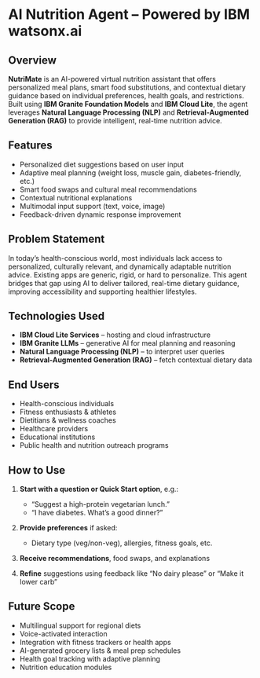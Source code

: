 # AI Nutrition Agent – Powered by IBM watsonx.ai

## Overview

**NutriMate** is an AI-powered virtual nutrition assistant that offers personalized meal plans, smart food substitutions, and contextual dietary guidance based on individual preferences, health goals, and restrictions. Built using **IBM Granite Foundation Models** and **IBM Cloud Lite**, the agent leverages **Natural Language Processing (NLP)** and **Retrieval-Augmented Generation (RAG)** to provide intelligent, real-time nutrition advice.

## Features

* Personalized diet suggestions based on user input
* Adaptive meal planning (weight loss, muscle gain, diabetes-friendly, etc.)
* Smart food swaps and cultural meal recommendations
* Contextual nutritional explanations
* Multimodal input support (text, voice, image)
* Feedback-driven dynamic response improvement

## Problem Statement

In today’s health-conscious world, most individuals lack access to personalized, culturally relevant, and dynamically adaptable nutrition advice. Existing apps are generic, rigid, or hard to personalize. This agent bridges that gap using AI to deliver tailored, real-time dietary guidance, improving accessibility and supporting healthier lifestyles.

## Technologies Used

* **IBM Cloud Lite Services** – hosting and cloud infrastructure
* **IBM Granite LLMs** – generative AI for meal planning and reasoning
* **Natural Language Processing (NLP)** – to interpret user queries
* **Retrieval-Augmented Generation (RAG)** – fetch contextual dietary data

## End Users

* Health-conscious individuals
* Fitness enthusiasts & athletes
* Dietitians & wellness coaches
* Healthcare providers
* Educational institutions
* Public health and nutrition outreach programs

## How to Use

1. **Start with a question or Quick Start option**, e.g.:

   * “Suggest a high-protein vegetarian lunch.”
   * “I have diabetes. What’s a good dinner?”

2. **Provide preferences** if asked:

   * Dietary type (veg/non-veg), allergies, fitness goals, etc.

3. **Receive recommendations**, food swaps, and explanations

4. **Refine** suggestions using feedback like “No dairy please” or “Make it lower carb”

## Future Scope

* Multilingual support for regional diets
* Voice-activated interaction
* Integration with fitness trackers or health apps
* AI-generated grocery lists & meal prep schedules
* Health goal tracking with adaptive planning
* Nutrition education modules
